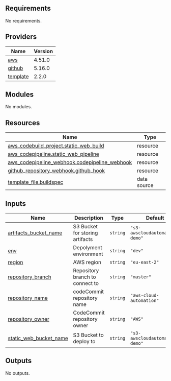 ## Requirements

No requirements.

## Providers

| Name | Version |
|------|---------|
| <a name="provider_aws"></a> [aws](#provider\_aws) | 4.51.0 |
| <a name="provider_github"></a> [github](#provider\_github) | 5.16.0 |
| <a name="provider_template"></a> [template](#provider\_template) | 2.2.0 |

## Modules

No modules.

## Resources

| Name | Type |
|------|------|
| [aws_codebuild_project.static_web_build](https://registry.terraform.io/providers/hashicorp/aws/latest/docs/resources/codebuild_project) | resource |
| [aws_codepipeline.static_web_pipeline](https://registry.terraform.io/providers/hashicorp/aws/latest/docs/resources/codepipeline) | resource |
| [aws_codepipeline_webhook.codepipeline_webhook](https://registry.terraform.io/providers/hashicorp/aws/latest/docs/resources/codepipeline_webhook) | resource |
| [github_repository_webhook.github_hook](https://registry.terraform.io/providers/hashicorp/github/latest/docs/resources/repository_webhook) | resource |
| [template_file.buildspec](https://registry.terraform.io/providers/hashicorp/template/latest/docs/data-sources/file) | data source |

## Inputs

| Name | Description | Type | Default | Required |
|------|-------------|------|---------|:--------:|
| <a name="input_artifacts_bucket_name"></a> [artifacts\_bucket\_name](#input\_artifacts\_bucket\_name) | S3 Bucket for storing artifacts | `string` | `"s3-awscloudautomation-demo"` | no |
| <a name="input_env"></a> [env](#input\_env) | Depolyment environment | `string` | `"dev"` | no |
| <a name="input_region"></a> [region](#input\_region) | AWS region | `string` | `"eu-east-2"` | no |
| <a name="input_repository_branch"></a> [repository\_branch](#input\_repository\_branch) | Repository branch to connect to | `string` | `"master"` | no |
| <a name="input_repository_name"></a> [repository\_name](#input\_repository\_name) | codeCommit repository name | `string` | `"aws-cloud-automation"` | no |
| <a name="input_repository_owner"></a> [repository\_owner](#input\_repository\_owner) | CodeCommit repository owner | `string` | `"AWS"` | no |
| <a name="input_static_web_bucket_name"></a> [static\_web\_bucket\_name](#input\_static\_web\_bucket\_name) | S3 Bucket to deploy to | `string` | `"s3-awscloudautomation-demo"` | no |

## Outputs

No outputs.
